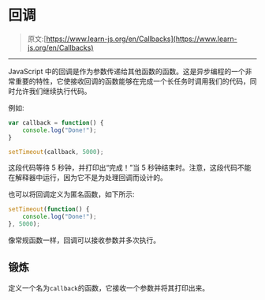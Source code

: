 # 回调

> 原文:[https://www.learn-js.org/en/Callbacks](https://www.learn-js.org/en/Callbacks)

* * *

JavaScript 中的回调是作为参数传递给其他函数的函数。这是异步编程的一个非常重要的特性，它使接收回调的函数能够在完成一个长任务时调用我们的代码，同时允许我们继续执行代码。

例如:

```js
var callback = function() {
    console.log("Done!");
}

setTimeout(callback, 5000); 
```

这段代码等待 5 秒钟，并打印出“完成！”当 5 秒钟结束时。注意，这段代码不能在解释器中运行，因为它不是为处理回调而设计的。

也可以将回调定义为匿名函数，如下所示:

```js
setTimeout(function() {
    console.log("Done!");
}, 5000); 
```

像常规函数一样，回调可以接收参数并多次执行。

## 锻炼

定义一个名为`callback`的函数，它接收一个参数并将其打印出来。